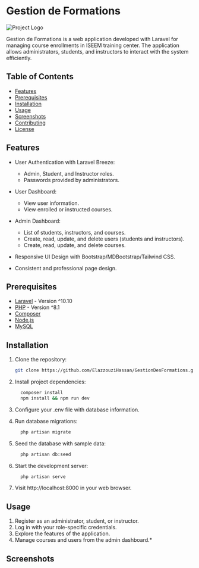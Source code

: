 # Gestion de Formations

![Project Logo](link-to-your-logo.png)

Gestion de Formations is a web application developed with Laravel for managing course enrollments in ISEEM training center. The application allows administrators, students, and instructors to interact with the system efficiently.

## Table of Contents

- [Features](#features)
- [Prerequisites](#prerequisites)
- [Installation](#installation)
- [Usage](#usage)
- [Screenshots](#screenshots)
- [Contributing](#contributing)
- [License](#license)

## Features

- User Authentication with Laravel Breeze:
  - Admin, Student, and Instructor roles.
  - Passwords provided by administrators.

- User Dashboard:
  - View user information.
  - View enrolled or instructed courses.

- Admin Dashboard:
  - List of students, instructors, and courses.
  - Create, read, update, and delete users (students and instructors).
  - Create, read, update, and delete courses.

- Responsive UI Design with Bootstrap/MDBootstrap/Tailwind CSS.
- Consistent and professional page design.

## Prerequisites

- [Laravel](https://laravel.com/docs) - Version ^10.10
- [PHP](https://www.php.net/) - Version ^8.1
- [Composer](https://getcomposer.org/)
- [Node.js](https://nodejs.org/)
- [MySQL](https://www.mysql.com/)

## Installation

1. Clone the repository:
   ```bash
   git clone https://github.com/ElazzouziHassan/GestionDesFormations.git

2. Install project dependencies:
    ```bash
      composer install
      npm install && npm run dev

3. Configure your .env file with database information.

4. Run database migrations:
    ```bash
      php artisan migrate

5. Seed the database with sample data:
    ```bash
      php artisan db:seed

6. Start the development server:
    ```bash
      php artisan serve

7. Visit http://localhost:8000 in your web browser.

## Usage

1. Register as an administrator, student, or instructor.
2. Log in with your role-specific credentials.
3. Explore the features of the application.
4. Manage courses and users from the admin dashboard.*

## Screenshots